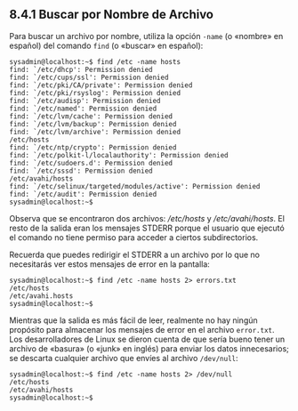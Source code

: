 ## 8.4.1 Buscar por Nombre de Archivo
Para buscar un archivo por nombre, utiliza la opción `-name` (o «nombre» en español) del comando `find` (o «buscar» en español):

```shell-session
sysadmin@localhost:~$ find /etc -name hosts                           
find: `/etc/dhcp': Permission denied
find: `/etc/cups/ssl': Permission denied  
find: `/etc/pki/CA/private': Permission denied  
find: `/etc/pki/rsyslog': Permission denied
find: `/etc/audisp': Permission denied 
find: `/etc/named': Permission denied
find: `/etc/lvm/cache': Permission denied 
find: `/etc/lvm/backup': Permission denied
find: `/etc/lvm/archive': Permission denied                           
/etc/hosts
find: `/etc/ntp/crypto': Permission denied
find: `/etc/polkit-l/localauthority': Permission denied   
find: `/etc/sudoers.d': Permission denied  
find: `/etc/sssd': Permission denied 
/etc/avahi/hosts
find: `/etc/selinux/targeted/modules/active': Permission denied  
find: `/etc/audit': Permission denied                                
sysadmin@localhost:~$
```

Observa que se encontraron dos archivos: _/etc/hosts_ y _/etc/avahi/hosts_. El resto de la salida eran los mensajes STDERR porque el usuario que ejecutó el comando no tiene permiso para acceder a ciertos subdirectorios.

Recuerda que puedes redirigir el STDERR a un archivo por lo que no necesitarás ver estos mensajes de error en la pantalla:

```shell-session
sysadmin@localhost:~$ find /etc -name hosts 2> errors.txt             
/etc/hosts 
/etc/avahi.hosts                                                      
sysadmin@localhost:~$
```

Mientras que la salida es más fácil de leer, realmente no hay ningún propósito para almacenar los mensajes de error en el archivo `error.txt`. Los desarrolladores de Linux se dieron cuenta de que sería bueno tener un archivo de «basura» (o «junk» en inglés) para enviar los datos innecesarios; se descarta cualquier archivo que envíes al archivo `/dev/null`:

```shell-session
sysadmin@localhost:~$ find /etc -name hosts 2> /dev/null              
/etc/hosts
/etc/avahi/hosts                                                      
sysadmin@localhost:~$
```